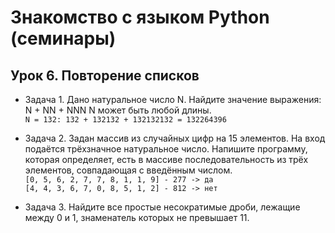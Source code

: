 # Знакомство с языком Python (семинары)  
## Урок 6. Повторение списков  
* Задача 1. Дано натуральное число N. Найдите значение выражения: N + NN + NNN
N может быть любой длины.  
`N = 132: 132 + 132132 + 132132132 = 132264396`  

* Задача 2. Задан массив из случайных цифр на 15 элементов. На вход подаётся трёхзначное натуральное число. Напишите программу, которая определяет, есть в массиве последовательность из трёх элементов, совпадающая с введённым числом.  
`[0, 5, 6, 2, 7, 7, 8, 1, 1, 9] - 277 -> да`  
`[4, 4, 3, 6, 7, 0, 8, 5, 1, 2] - 812 -> нет`  

* Задача 3. Найдите все простые несократимые дроби, лежащие между 0 и 1, знаменатель которых не превышает 11.  